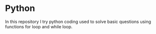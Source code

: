 # Python
In this repository I try python coding used to solve basic questions using functions for loop and while loop.
